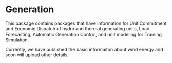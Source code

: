 # Generation

This package contains packages that have information for Unit Commitment and Economic Dispatch of hydro and thermal generating units, Load Forecasting, Automatic Generation Control, and unit modeling for Training Simulation.

Currently, we have published the basic informaiton about wind energy and soon will upload other details. 

